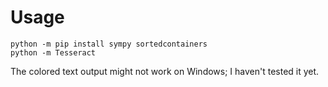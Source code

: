 # Usage

    python -m pip install sympy sortedcontainers
    python -m Tesseract

The colored text output might not work on Windows; I haven't tested it yet.
